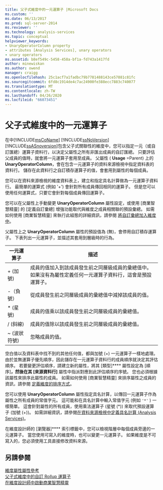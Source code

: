 ```yaml
---
title: 父子式維度中的一元運算子 |Microsoft Docs
ms.custom: ''
ms.date: 06/13/2017
ms.prod: sql-server-2014
ms.reviewer: ''
ms.technology: analysis-services
ms.topic: conceptual
helpviewer_keywords:
- UnaryOperatorColumn property
- attributes [Analysis Services], unary operators
- unary operators
ms.assetid: b8ef549c-5458-458a-bf1a-fd743a1417fd
author: minewiskan
ms.author: owend
manager: craigg
ms.openlocfilehash: 25c1acf7a1fadbc79b7781488143ce57881c81fc
ms.sourcegitcommit: 6fd8c1914de4c7ac24900fe388ecc7883c740077
ms.translationtype: MT
ms.contentlocale: zh-TW
ms.lasthandoff: 04/26/2020
ms.locfileid: "66073451"
---
```

# <a name="unary-operators-in-parent-child-dimensions"></a>父子式維度中的一元運算子
  在中[!INCLUDE[msCoName](../../includes/msconame-md.md)] [!INCLUDE[ssNoVersion](../../includes/ssnoversion-md.md)] [!INCLUDE[ssASnoversion](../../includes/ssasnoversion-md.md)]包含父子式關聯性的維度中，您可以指定一元（或自訂匯總）運算子資料行，以決定父屬性之所有非匯出成員的自訂匯總。 只要評估父成員的值時，就會將一元運算子套用至成員。 父屬性 ( **Usage** =Parent) 上的**UnaryOperatorColumn**，會在包含一元運算子的資料來源檢視中指定資料表的資料行。 儲存在此資料行之自訂積存運算子的值，會套用到屬性的每個成員。  
  
 您可以在資料來源檢視的維度資料表上，建立和指定具名計算做為一元運算子資料行。 最簡單的運算式 (例如 '+') 會針對所有成員傳回相同的運算子。 但是您可以使用任何運算式，只要它會針對每個成員傳回運算子。  
  
 您可以在父屬性上手動變更 **UnaryOperatorColumn** 屬性設定，或使用 [商業智慧精靈] 的 [定義自訂彙總] 增強功能取代與維度之成員相關聯的預設彙總。 如需如何使用 [商業智慧精靈] 來執行此組態的詳細資訊，請參閱 [將自訂彙總加入維度中](bi-wizard-add-a-custom-aggregation-to-a-dimension.md)。  
  
 父屬性上之 **UnaryOperatorColumn** 屬性的預設值為 (無)，會停用自訂積存運算子。 下表列出一元運算子，並描述其套用到層級時的行為。  
  
|一元運算子|描述|  
|--------------------|-----------------|  
|+ (加號)|成員的值加入到該成員發生前之同層級成員的彙總值中。 如果沒有為屬性定義任何一元運算子資料行，這會是預設運算子。|  
|-（負號）|從成員發生前之同層級成員的彙總值中減掉該成員的值。|  
|* (星號)|成員的值乘以該成員發生前之同層級成員的彙總值。|  
|/ (斜線)|成員的值除以該成員發生前之同層級成員的彙總值。|  
|~ (波狀符號)|忽略成員的值。|  
  
 空白值以及資料表中找不到的其他任何值，都與加號 (+) 一元運算子一樣地處理。 由於並無運算子優先順序，因此儲存在一元運算子資料行的成員順序就決定其評估順序。 若要變更評估順序，請建立新的屬性，將其 [類型]**** 屬性設定為 [順序]****，然後在其 [來源資料行]**** 屬性中指派對應到此評估順序的序號。 您也必須根據該屬性來排序此屬性的成員。 如需如何使用 [商業智慧精靈] 來排序屬性之成員的資訊，請參閱 [定義維度的排序方式](bi-wizard-define-the-ordering-for-a-dimension.md)。  
  
 您可以使用 **UnaryOperatorColumn** 屬性指定具名計算，以傳回一元運算子作為屬性之所有成員的常值字元。 這可能和在具名計算中輸入常值字元 (例如 `'*'` ) 一樣簡單。 這會針對屬性的所有成員，使用乘法運算子 (星號 (*)) 來取代預設運算子 (加號 (+))。 如需詳細資訊，請參閱[在資料來源檢視中定義具名計算 &#40;Analysis Services&#41;](define-named-calculations-in-a-data-source-view-analysis-services.md)。  
  
 在維度設計師的 [瀏覽器]**** 索引標籤中，您可以檢視階層中每個成員旁邊的一元運算子。 當您使用可寫入的維度時，也可以變更一元運算子。 如果維度是不可寫入的，您必須使用工具直接修改資料來源。  
  
## <a name="see-also"></a>另請參閱  
 [維度屬性屬性參考](dimension-attribute-properties-reference.md)   
 [父子式維度中的自訂 Rollup 運算子](parent-child-dimension-attributes-custom-rollup-operators.md)   
 [在維度設計師中啟動商業智慧精靈](database-dimensions-bi-wizard-in-dimension-designer.md)  
  
  
